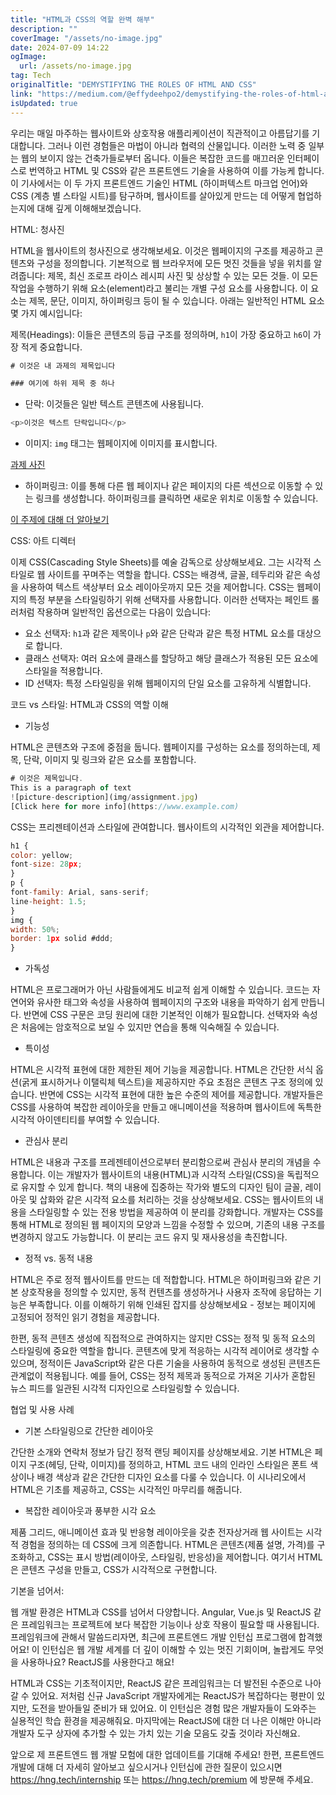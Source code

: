 ```yaml
---
title: "HTML과 CSS의 역할 완벽 해부"
description: ""
coverImage: "/assets/no-image.jpg"
date: 2024-07-09 14:22
ogImage:
  url: /assets/no-image.jpg
tag: Tech
originalTitle: "DEMYSTIFYING THE ROLES OF HTML AND CSS"
link: "https://medium.com/@effydeehpo2/demystifying-the-roles-of-html-and-css-9f8ddc236e68"
isUpdated: true
---
```


우리는 매일 마주하는 웹사이트와 상호작용 애플리케이션이 직관적이고 아름답기를 기대합니다. 그러나 이런 경험들은 마법이 아니라 협력의 산물입니다. 이러한 노력 중 일부는 웹의 보이지 않는 건축가들로부터 옵니다. 이들은 복잡한 코드를 매끄러운 인터페이스로 번역하고 HTML 및 CSS와 같은 프론트엔드 기술을 사용하여 이를 가능케 합니다. 이 기사에서는 이 두 가지 프론트엔드 기술인 HTML (하이퍼텍스트 마크업 언어)와 CSS (계층 별 스타일 시트)를 탐구하며, 웹사이트를 살아있게 만드는 데 어떻게 협업하는지에 대해 깊게 이해해보겠습니다.

HTML: 청사진

HTML을 웹사이트의 청사진으로 생각해보세요. 이것은 웹페이지의 구조를 제공하고 콘텐츠와 구성을 정의합니다. 기본적으로 웹 브라우저에 모든 멋진 것들을 넣을 위치를 알려줍니다: 제목, 최신 조로프 라이스 레시피 사진 및 상상할 수 있는 모든 것들. 이 모든 작업을 수행하기 위해 요소(element)라고 불리는 개별 구성 요소를 사용합니다. 이 요소는 제목, 문단, 이미지, 하이퍼링크 등이 될 수 있습니다. 아래는 일반적인 HTML 요소 몇 가지 예시입니다:

제목(Headings): 이들은 콘텐츠의 등급 구조를 정의하며, `h1`이 가장 중요하고 `h6`이 가장 적게 중요합니다.

<!-- seedividend - 사각형 -->

<ins class="adsbygoogle"
     style="display:block"
     data-ad-client="ca-pub-4877378276818686"
     data-ad-slot="1898504329"
     data-ad-format="auto"
     data-full-width-responsive="true"></ins>

<script>
     (adsbygoogle = window.adsbygoogle || []).push({});
</script>

```js
# 이것은 내 과제의 제목입니다

### 여기에 하위 제목 중 하나

```

- 단락: 이것들은 일반 텍스트 콘텐츠에 사용됩니다.

```js
<p>이것은 텍스트 단락입니다</p>
```

- 이미지: `img` 태그는 웹페이지에 이미지를 표시합니다.

<!-- seedividend - 사각형 -->

<ins class="adsbygoogle"
     style="display:block"
     data-ad-client="ca-pub-4877378276818686"
     data-ad-slot="1898504329"
     data-ad-format="auto"
     data-full-width-responsive="true"></ins>

<script>
     (adsbygoogle = window.adsbygoogle || []).push({});
</script>

[과제 사진](img/assignment.jpg)

- 하이퍼링크: 이를 통해 다른 웹 페이지나 같은 페이지의 다른 섹션으로 이동할 수 있는 링크를 생성합니다. 하이퍼링크를 클릭하면 새로운 위치로 이동할 수 있습니다.

[이 주제에 대해 더 알아보기](https://www.example.com)

CSS: 아트 디렉터

<!-- seedividend - 사각형 -->

<ins class="adsbygoogle"
     style="display:block"
     data-ad-client="ca-pub-4877378276818686"
     data-ad-slot="1898504329"
     data-ad-format="auto"
     data-full-width-responsive="true"></ins>

<script>
     (adsbygoogle = window.adsbygoogle || []).push({});
</script>

이제 CSS(Cascading Style Sheets)를 예술 감독으로 상상해보세요. 그는 시각적 스타일로 웹 사이트를 꾸며주는 역할을 합니다. CSS는 배경색, 글꼴, 테두리와 같은 속성을 사용하여 텍스트 색상부터 요소 레이아웃까지 모든 것을 제어합니다. CSS는 웹페이지의 특정 부분을 스타일링하기 위해 선택자를 사용합니다. 이러한 선택자는 페인트 롤러처럼 작용하며 일반적인 옵션으로는 다음이 있습니다:

- 요소 선택자: `h1`과 같은 제목이나 `p`와 같은 단락과 같은 특정 HTML 요소를 대상으로 합니다.
- 클래스 선택자: 여러 요소에 클래스를 할당하고 해당 클래스가 적용된 모든 요소에 스타일을 적용합니다.
- ID 선택자: 특정 스타일링을 위해 웹페이지의 단일 요소를 고유하게 식별합니다.

코드 vs 스타일: HTML과 CSS의 역할 이해

- 기능성

<!-- seedividend - 사각형 -->

<ins class="adsbygoogle"
     style="display:block"
     data-ad-client="ca-pub-4877378276818686"
     data-ad-slot="1898504329"
     data-ad-format="auto"
     data-full-width-responsive="true"></ins>

<script>
     (adsbygoogle = window.adsbygoogle || []).push({});
</script>

HTML은 콘텐츠와 구조에 중점을 둡니다. 웹페이지를 구성하는 요소를 정의하는데, 제목, 단락, 이미지 및 링크와 같은 요소를 포함합니다.

```js
# 이것은 제목입니다.
This is a paragraph of text
![picture-description](img/assignment.jpg)
[Click here for more info](https://www.example.com)
```

CSS는 프리젠테이션과 스타일에 관여합니다. 웹사이트의 시각적인 외관을 제어합니다.

```js
h1 {
color: yellow;
font-size: 28px;
}
p {
font-family: Arial, sans-serif;
line-height: 1.5;
}
img {
width: 50%;
border: 1px solid #ddd;
}
```

<!-- seedividend - 사각형 -->

<ins class="adsbygoogle"
     style="display:block"
     data-ad-client="ca-pub-4877378276818686"
     data-ad-slot="1898504329"
     data-ad-format="auto"
     data-full-width-responsive="true"></ins>

<script>
     (adsbygoogle = window.adsbygoogle || []).push({});
</script>

- 가독성

HTML은 프로그래머가 아닌 사람들에게도 비교적 쉽게 이해할 수 있습니다. 코드는 자연어와 유사한 태그와 속성을 사용하여 웹페이지의 구조와 내용을 파악하기 쉽게 만듭니다. 반면에 CSS 구문은 코딩 원리에 대한 기본적인 이해가 필요합니다. 선택자와 속성은 처음에는 암호적으로 보일 수 있지만 연습을 통해 익숙해질 수 있습니다.

- 특이성

HTML은 시각적 표현에 대한 제한된 제어 기능을 제공합니다. HTML은 간단한 서식 옵션(굵게 표시하거나 이탤릭체 텍스트)을 제공하지만 주요 초점은 콘텐츠 구조 정의에 있습니다. 반면에 CSS는 시각적 표현에 대한 높은 수준의 제어를 제공합니다. 개발자들은 CSS를 사용하여 복잡한 레이아웃을 만들고 애니메이션을 적용하며 웹사이트에 독특한 시각적 아이덴티티를 부여할 수 있습니다.

<!-- seedividend - 사각형 -->

<ins class="adsbygoogle"
     style="display:block"
     data-ad-client="ca-pub-4877378276818686"
     data-ad-slot="1898504329"
     data-ad-format="auto"
     data-full-width-responsive="true"></ins>

<script>
     (adsbygoogle = window.adsbygoogle || []).push({});
</script>

- 관심사 분리

HTML은 내용과 구조를 프레젠테이션으로부터 분리함으로써 관심사 분리의 개념을 수용합니다. 이는 개발자가 웹사이트의 내용(HTML)과 시각적 스타일(CSS)을 독립적으로 유지할 수 있게 합니다. 책의 내용에 집중하는 작가와 별도의 디자인 팀이 글꼴, 레이아웃 및 삽화와 같은 시각적 요소를 처리하는 것을 상상해보세요. CSS는 웹사이트의 내용을 스타일링할 수 있는 전용 방법을 제공하여 이 분리를 강화합니다. 개발자는 CSS를 통해 HTML로 정의된 웹 페이지의 모양과 느낌을 수정할 수 있으며, 기존의 내용 구조를 변경하지 않고도 가능합니다. 이 분리는 코드 유지 및 재사용성을 촉진합니다.

- 정적 vs. 동적 내용

HTML은 주로 정적 웹사이트를 만드는 데 적합합니다. HTML은 하이퍼링크와 같은 기본 상호작용을 정의할 수 있지만, 동적 컨텐츠를 생성하거나 사용자 조작에 응답하는 기능은 부족합니다. 이를 이해하기 위해 인쇄된 잡지를 상상해보세요 - 정보는 페이지에 고정되어 정적인 읽기 경험을 제공합니다.

<!-- seedividend - 사각형 -->

<ins class="adsbygoogle"
     style="display:block"
     data-ad-client="ca-pub-4877378276818686"
     data-ad-slot="1898504329"
     data-ad-format="auto"
     data-full-width-responsive="true"></ins>

<script>
     (adsbygoogle = window.adsbygoogle || []).push({});
</script>

한편, 동적 콘텐츠 생성에 직접적으로 관여하지는 않지만 CSS는 정적 및 동적 요소의 스타일링에 중요한 역할을 합니다. 콘텐츠에 맞게 적응하는 시각적 레이어로 생각할 수 있으며, 정적이든 JavaScript와 같은 다른 기술을 사용하여 동적으로 생성된 콘텐츠든 관계없이 적용됩니다. 예를 들어, CSS는 정적 제목과 동적으로 가져온 기사가 혼합된 뉴스 피드를 일관된 시각적 디자인으로 스타일링할 수 있습니다.

협업 및 사용 사례

- 기본 스타일링으로 간단한 레이아웃

간단한 소개와 연락처 정보가 담긴 정적 랜딩 페이지를 상상해보세요. 기본 HTML은 페이지 구조(헤딩, 단락, 이미지)를 정의하고, HTML 코드 내의 인라인 스타일은 폰트 색상이나 배경 색상과 같은 간단한 디자인 요소를 다룰 수 있습니다. 이 시나리오에서 HTML은 기초를 제공하고, CSS는 시각적인 마무리를 해줍니다.

<!-- seedividend - 사각형 -->

<ins class="adsbygoogle"
     style="display:block"
     data-ad-client="ca-pub-4877378276818686"
     data-ad-slot="1898504329"
     data-ad-format="auto"
     data-full-width-responsive="true"></ins>

<script>
     (adsbygoogle = window.adsbygoogle || []).push({});
</script>

- 복잡한 레이아웃과 풍부한 시각 요소

제품 그리드, 애니메이션 효과 및 반응형 레이아웃을 갖춘 전자상거래 웹 사이트는 시각적 경험을 정의하는 데 CSS에 크게 의존합니다. HTML은 콘텐츠(제품 설명, 가격)를 구조화하고, CSS는 표시 방법(레이아웃, 스타일링, 반응성)을 제어합니다. 여기서 HTML은 콘텐츠 구성을 만들고, CSS가 시각적으로 구현합니다.

기본을 넘어서:

웹 개발 환경은 HTML과 CSS를 넘어서 다양합니다. Angular, Vue.js 및 ReactJS 같은 프레임워크는 프로젝트에 보다 복잡한 기능이나 상호 작용이 필요할 때 사용됩니다. 프레임워크에 관해서 말씀드리자면, 최근에 프론트엔드 개발 인턴십 프로그램에 합격했어요! 이 인턴십은 웹 개발 세계를 더 깊이 이해할 수 있는 멋진 기회이며, 놀랍게도 무엇을 사용하나요? ReactJS를 사용한다고 해요!

<!-- seedividend - 사각형 -->

<ins class="adsbygoogle"
     style="display:block"
     data-ad-client="ca-pub-4877378276818686"
     data-ad-slot="1898504329"
     data-ad-format="auto"
     data-full-width-responsive="true"></ins>

<script>
     (adsbygoogle = window.adsbygoogle || []).push({});
</script>

HTML과 CSS는 기초적이지만, ReactJS 같은 프레임워크는 더 발전된 수준으로 나아갈 수 있어요. 저처럼 신규 JavaScript 개발자에게는 ReactJS가 복잡하다는 평판이 있지만, 도전을 받아들일 준비가 돼 있어요. 이 인턴십은 경험 많은 개발자들이 도와주는 실용적인 학습 환경을 제공해줘요. 마지막에는 ReactJS에 대한 더 나은 이해만 아니라 개발자 도구 상자에 추가할 수 있는 가치 있는 기술 모음도 갖출 것이라 자신해요.

앞으로 제 프론트엔드 웹 개발 모험에 대한 업데이트를 기대해 주세요! 한편, 프론트엔드 개발에 대해 더 자세히 알아보고 싶으시거나 인턴십에 관한 질문이 있으시면 https://hng.tech/internship 또는 https://hng.tech/premium 에 방문해 주세요.
